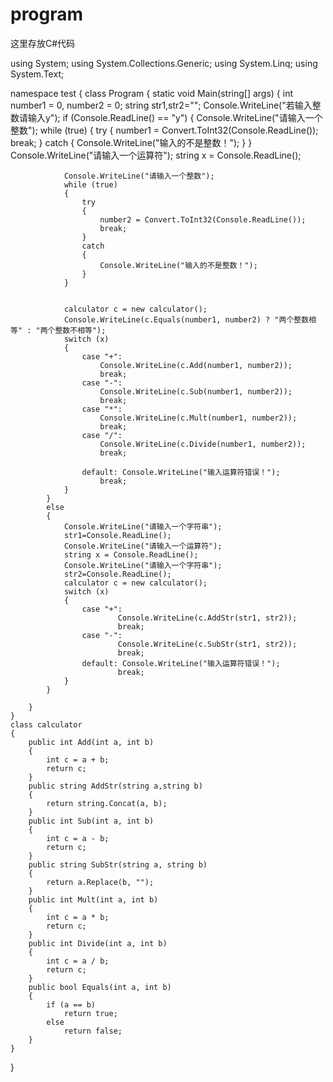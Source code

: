 # program
这里存放C#代码

using System;
using System.Collections.Generic;
using System.Linq;
using System.Text;

namespace test
{
    class Program
    {
        static void Main(string[] args)
        {
            int number1 = 0, number2 = 0;
            string str1,str2="";
            Console.WriteLine("若输入整数请输入y");
            if (Console.ReadLine() == "y")
            {
                Console.WriteLine("请输入一个整数");
                while (true)
                {
                    try
                    {
                        number1 = Convert.ToInt32(Console.ReadLine());
                        break;
                    }
                    catch
                    {
                        Console.WriteLine("输入的不是整数！");
                    }
                }
                Console.WriteLine("请输入一个运算符");
                string x = Console.ReadLine();

                Console.WriteLine("请输入一个整数");
                while (true)
                {
                    try
                    {
                        number2 = Convert.ToInt32(Console.ReadLine());
                        break;
                    }
                    catch
                    {
                        Console.WriteLine("输入的不是整数！");
                    }
                }


                calculator c = new calculator();
                Console.WriteLine(c.Equals(number1, number2) ? "两个整数相等" : "两个整数不相等");
                switch (x)
                {
                    case "+":
                        Console.WriteLine(c.Add(number1, number2));
                        break;
                    case "-":
                        Console.WriteLine(c.Sub(number1, number2));
                        break;
                    case "*":
                        Console.WriteLine(c.Mult(number1, number2));
                        break;
                    case "/":
                        Console.WriteLine(c.Divide(number1, number2));
                        break;

                    default: Console.WriteLine("输入运算符错误！");
                        break;
                }
            }
            else
            {
                Console.WriteLine("请输入一个字符串");
                str1=Console.ReadLine();
                Console.WriteLine("请输入一个运算符");
                string x = Console.ReadLine();
                Console.WriteLine("请输入一个字符串");
                str2=Console.ReadLine();
                calculator c = new calculator();
                switch (x)
                {
                    case "+":
                            Console.WriteLine(c.AddStr(str1, str2));
                            break;
                    case "-":
                            Console.WriteLine(c.SubStr(str1, str2));
                            break;
                    default: Console.WriteLine("输入运算符错误！");
                            break;
                }
            }

        }
    }
    class calculator
    {
        public int Add(int a, int b)
        {
            int c = a + b;
            return c;
        }
        public string AddStr(string a,string b)
        {
            return string.Concat(a, b);
        }
        public int Sub(int a, int b)
        {
            int c = a - b;
            return c;
        }
        public string SubStr(string a, string b)
        {
            return a.Replace(b, "");
        }
        public int Mult(int a, int b)
        {
            int c = a * b;
            return c;
        }
        public int Divide(int a, int b)
        {
            int c = a / b;
            return c;
        }
        public bool Equals(int a, int b)
        {
            if (a == b)
                return true;
            else
                return false;
        }
    }
    
    
}
